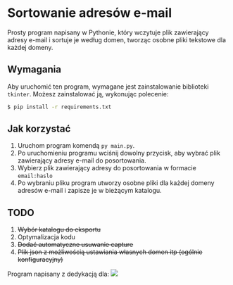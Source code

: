 # Sortowanie adresów e-mail

Prosty program napisany w Pythonie, który wczytuje plik zawierający adresy e-mail i sortuje je według domen, tworząc osobne pliki tekstowe dla każdej domeny.

## Wymagania

Aby uruchomić ten program, wymagane jest zainstalowanie biblioteki `tkinter`. Możesz zainstalować ją, wykonując polecenie:

```bash
$ pip install -r requirements.txt
```

## Jak korzystać

1. Uruchom program komendą `py main.py`.
2. Po uruchomieniu programu wciśnij dowolny przycisk, aby wybrać plik zawierający adresy e-mail do posortowania.
3. Wybierz plik zawierający adresy do posortowania w formacie `email:haslo`
4. Po wybraniu pliku program utworzy osobne pliki dla każdej domeny adresów e-mail i zapisze je w bieżącym katalogu.

## TODO

1. ~~Wybór katalogu do eksportu~~
2. Optymalizacja kodu
3. ~~Dodać automatyczne usuwanie capture~~
4. ~~Plik json z możliwością ustawiania własnych domen itp (ogólnie konfiguracyjny)~~


Program napisany z dedykacją dla:
![](https://imgur.com/R5zmVzA.png)